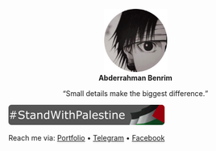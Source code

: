 <p align="center">
  <img width="125" height="125" src="assets/ab.png">
  <br><b>Abderrahman Benrim</b></p>
  
  <p align="center">
    <q>Small details make the biggest difference.</q>
  </p>

![StandWithPalestine](assets/StandWithPalestine.svg)

Reach me via: [Portfolio](https://xcoderdz.github.io/xcoderdz/) • [Telegram](https://t.me/xcoderdz) • [Facebook](https://m.facebook.com/profile.php?id=61556191507009)
